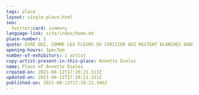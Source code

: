 ```yaml
---
tags: place
layout: single-place.html
seo:
  twitter:card: summary
language-link: site/index/home.md
place-number: 1
quote: DIRE OUI, COMME LES FLEURS DU CERISIER QUI RESTENT BLANCHES DANS LA NUIT
opening-hours: 1pm>7pm
number-of-exhibitors: 1 artist
copy-artist-present-in-this-place: Annette Dieles
name: Place of Annette Dieles
created-on: 2021-08-12T17:20:21.313Z
updated-on: 2021-08-12T17:20:21.331Z
published-on: 2021-08-12T17:20:21.346Z
---
```


